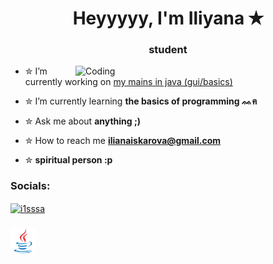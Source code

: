 <h1 align="center">Heyyyyy, I'm Iliyana ✭</h1>
<h3 align="center">student </h3>
<img align="right" alt="Coding" width="400" src="https://gifdb.com/images/high/cute-anime-kitten-typing-cat-bwqjywmrsxcjv5o3.gif">



- ✮ I’m currently working on [my mains in java (gui/basics)](https://github.com/ilssa3/codes-main)
 
- ✮ I’m currently learning **the basics of programming ᨐฅ**

- ✮ Ask me about **anything ;)**                             

- ✮ How to reach me **ilianaiskarova@gmail.com**

- ✮ **spiritual person :p**

<h3 align="left">Socials:</h3>
<p align="left">
<a href="https://instagram.com/i1sssa" target="blank"><img align="center" src="https://raw.githubusercontent.com/rahuldkjain/github-profile-readme-generator/master/src/images/icons/Social/instagram.svg" alt="i1sssa" height="30" width="40" /></a>
</p>

<h3 align="left"></h3>
<p align="left"> <a href="https://www.java.com" target="_blank" rel="noreferrer"> <img src="https://raw.githubusercontent.com/devicons/devicon/master/icons/java/java-original.svg" alt="java" width="40" height="40"/> </a> </p>


